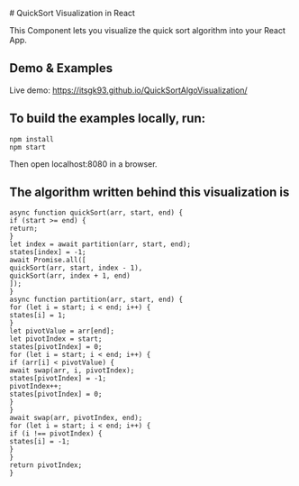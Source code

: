 
﻿# QuickSort Visualization in React

This Component lets you visualize the quick sort algorithm into your React App.

## Demo & Examples
Live demo: https://itsgk93.github.io/QuickSortAlgoVisualization/

## To build the examples locally, run:

```
npm install
npm start
```
Then open localhost:8080 in a browser.


## The algorithm written behind this visualization is 

```
async function quickSort(arr, start, end) {
if (start >= end) {
return;
}
let index = await partition(arr, start, end);
states[index] = -1;
await Promise.all([
quickSort(arr, start, index - 1),
quickSort(arr, index + 1, end)
]);
}
async function partition(arr, start, end) {
for (let i = start; i < end; i++) {
states[i] = 1;
}
let pivotValue = arr[end];
let pivotIndex = start;
states[pivotIndex] = 0;
for (let i = start; i < end; i++) {
if (arr[i] < pivotValue) {
await swap(arr, i, pivotIndex);
states[pivotIndex] = -1;
pivotIndex++;
states[pivotIndex] = 0;
}
}
await swap(arr, pivotIndex, end);
for (let i = start; i < end; i++) {
if (i !== pivotIndex) {
states[i] = -1;
}
}
return pivotIndex;
}
```
